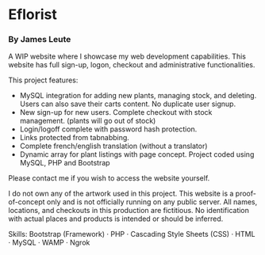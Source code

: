 # Eflorist

### By James Leute

A WIP website where I showcase my web development capabilities. This website has full sign-up, logon, checkout and administrative functionalities. 

This project features:
- MySQL integration for adding new plants, managing stock, and deleting. Users can also save their carts content. No duplicate user signup. 
- New sign-up for new users. Complete checkout with stock management. (plants will go out of stock)
- Login/logoff complete with password hash protection.
- Links protected from tabnabbing. 
- Complete french/english translation (without a translator)
- Dynamic array for plant listings with page concept. 
Project coded using MySQL, PHP and Bootstrap

Please contact me if you wish to access the website yourself.

I do not own any of the artwork used in this project. This website is a proof-of-concept only and is not officially running on any public server.
All names, locations, and checkouts in this production are fictitious. No identification with actual places and products is intended or should be inferred.

Skills: Bootstrap (Framework) · PHP · Cascading Style Sheets (CSS) · HTML · MySQL · WAMP · Ngrok
